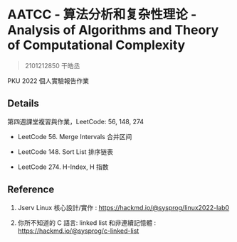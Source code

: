 # AATCC - 算法分析和复杂性理论 - Analysis of Algorithms and Theory of Computational Complexity

> 2101212850 干皓丞

PKU 2022 個人實驗報告作業


## Details

第四週課堂複習與作業，LeetCode: 56, 148, 274

- LeetCode 56. Merge Intervals 合并区间

- LeetCode 148. Sort List 排序链表

- LeetCode 274. H-Index, H 指数


## Reference

1. Jserv Linux 核心設計/實作 : https://hackmd.io/@sysprog/linux2022-lab0

2. 你所不知道的 C 語言: linked list 和非連續記憶體 : https://hackmd.io/@sysprog/c-linked-list





